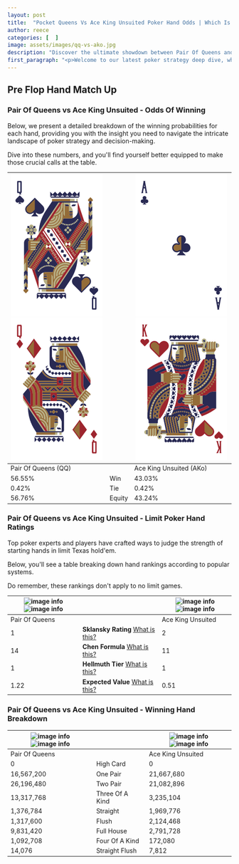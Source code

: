 ```yaml
---
layout: post
title:  "Pocket Queens Vs Ace King Unsuited Poker Hand Odds | Which Is The Better Hand In Poker? A Complete Guide"
author: reece
categories: [  ]
image: assets/images/qq-vs-ako.jpg
description: "Discover the ultimate showdown between Pair Of Queens and Ace King Unsuited in poker! Uncover the odds, strategies, and scenarios where one hand triumphs over the other. Get ready to up your poker game with this thrilling analysis."
first_paragraph: "<p>Welcome to our latest poker strategy deep dive, where we're pitting two distinct hands against each other in a high-stakes showdown: Pair Of Queens vs Ace King Unsuited.</p><p>In the dynamic world of poker, every decision counts, and knowing which hand holds the upper hand is key to your success at the table.</p><p>In this article, we'll dissect these two hands, explore the scenarios where one dominates the other, and equip you with the knowledge to make strategic choices that can tip the odds in your favor.</p><p>Get ready to unravel the intriguing dynamics of these poker hands and elevate your game to new heights.</p>"
---
```




[comment]: # (sp0)

## Pre Flop Hand Match Up

<div class="table hand-ratings" markdown="1"> 



### Pair Of Queens vs Ace King Unsuited - Odds Of Winning

Below, we present a detailed breakdown of the winning probabilities for each hand, providing you with the insight you need to navigate the intricate landscape of poker strategy and decision-making. 

Dive into these numbers, and you'll find yourself better equipped to make those crucial calls at the table.


    
| ![image info](assets/images/hand1/q.png) ![image info](assets/images/hand1/qo.png) |  | ![image info](assets/images/hand2/a.png) ![image info](assets/images/hand2/ko.png) |
| -------- | -------- | -------- |
| Pair Of Queens (QQ) |  | Ace King Unsuited (AKo) |
| 56.55% | Win | 43.03% |
| 0.42% | Tie | 0.42% |
| 56.76% | Equity | 43.24% |




[comment]: # (sp1)



### Pair Of Queens vs Ace King Unsuited - Limit Poker Hand Ratings

Top poker experts and players have crafted ways to judge the strength of starting hands in limit Texas hold'em. 

Below, you'll see a table breaking down hand rankings according to popular systems. 

Do remember, these rankings don't apply to no limit games.


    
| ![image info](https://www.riverpairs.com/assets/images/hand1/q.png) ![image info](https://www.riverpairs.com/assets/images/hand1/qo.png) |  | ![image info](https://www.riverpairs.com/assets/images/hand2/a.png) ![image info](https://www.riverpairs.com/assets/images/hand2/ko.png) |
| -------- | -------- | -------- |
| Pair Of Queens |  | Ace King Unsuited |
| 1 | **Sklansky Rating** [What is this?](/sklansky-rating-explained) | 2 |
| 14 | **Chen Formula** [What is this?](/chen-formula-explained) | 11 |
| 1 | **Hellmuth Tier** [What is this?](/Hellmuth-tier-explained) | 1 |
| 1.22 | **Expected Value** [What is this?](/expected-value-explained) | 0.51 |




[comment]: # (sp2)



### Pair Of Queens vs Ace King Unsuited - Winning Hand Breakdown


    
| ![image info](https://www.riverpairs.com/assets/images/hand1/q.png) ![image info](https://www.riverpairs.com/assets/images/hand1/qo.png) |  | ![image info](https://www.riverpairs.com/assets/images/hand2/a.png) ![image info](https://www.riverpairs.com/assets/images/hand2/ko.png) |
| -------- | -------- | -------- |
| Pair Of Queens |  | Ace King Unsuited |
| 0 | High Card | 0 |
| 16,567,200 | One Pair | 21,667,680 |
| 26,196,480 | Two Pair | 21,082,896 |
| 13,317,768 | Three Of A Kind | 3,235,104 |
| 1,376,784 | Straight | 1,969,776 |
| 1,317,600 | Flush | 2,124,468 |
| 9,831,420 | Full House | 2,791,728 |
| 1,092,708 | Four Of A Kind | 172,080 |
| 14,076 | Straight Flush | 7,812 |




[comment]: # (sp3)



</div>

[comment]: # (sp4)



[comment]: # (sp5)

